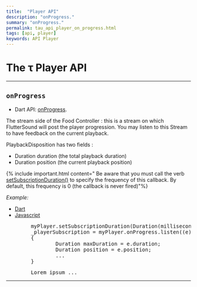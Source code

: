 ```yaml
---
title:  "Player API"
description: "onProgress."
summary: "onProgress."
permalink: tau_api_player_on_progress.html
tags: [api, player]
keywords: API Player
---
```

# The &tau; Player API

---------------------------------------------------------------------------------------------------------------------------------

## `onProgress`

- Dart API: [onProgress](pages/flutter-sound/api/player/FlutterSoundPlayer/onProgress.html).

The stream side of the Food Controller : this is a stream on which FlutterSound will post the player progression.
You may listen to this Stream to have feedback on the current playback.

PlaybackDisposition has two fields :
- Duration duration  (the total playback duration)
- Duration position  (the current playback position)

{% include important.html content=" Be aware that you must call the verb [setSubscriptionDuration()](tau_api_player_set_subscription_duration.html) to
specify the frequency of this callback. By default, this frequency is 0 (the callback is never fired)"%}


*Example:*
<ul id="profileTabs" class="nav nav-tabs">
    <li class="active"><a href="#dart" data-toggle="tab">Dart</a></li>
    <li><a href="#javascript" data-toggle="tab">Javascript</a></li>
</ul>
<div class="tab-content">

<div role="tabpanel" class="tab-pane active" id="dart">

<pre>
        myPlayer.setSubscriptionDuration(Duration(milliseconds: 100));
        _playerSubscription = myPlayer.onProgress.listen((e)
        {
                Duration maxDuration = e.duration;
                Duration position = e.position;
                ...
        }
</pre>

</div>

<div role="tabpanel" class="tab-pane" id="javascript">
<pre>
        Lorem ipsum ...
</pre>
</div>

</div>

----------------------------------------------------------------------------------------------------------------------------------
